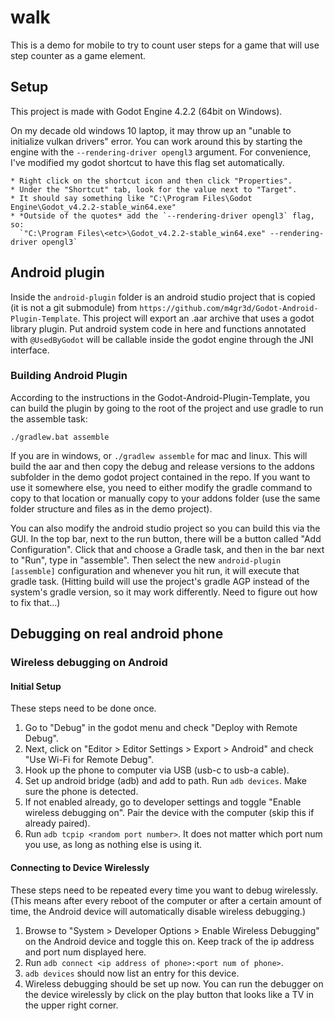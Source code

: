 # walk

This is a demo for mobile to try to count user steps for a game that will use step counter as a game element.

## Setup

This project is made with Godot Engine 4.2.2 (64bit on Windows).

On my decade old windows 10 laptop, it may throw up an "unable to initialize vulkan drivers" error. You can work around this by starting the engine with the `--rendering-driver opengl3` argument. For convenience, I've modified my godot shortcut to have this flag set automatically.

    * Right click on the shortcut icon and then click "Properties".
    * Under the "Shortcut" tab, look for the value next to "Target".
    * It should say something like "C:\Program Files\Godot Engine\Godot_v4.2.2-stable_win64.exe"
    * *Outside of the quotes* add the `--rendering-driver opengl3` flag, so:
      `"C:\Program Files\<etc>\Godot_v4.2.2-stable_win64.exe" --rendering-driver opengl3`

## Android plugin

Inside the `android-plugin` folder is an android studio project that is copied (it is not a git submodule) from `https://github.com/m4gr3d/Godot-Android-Plugin-Template`. This project will export an .aar archive that uses a godot library plugin. Put android system code in here and functions annotated with `@UsedByGodot` will be callable inside the godot engine through the JNI interface.

### Building Android Plugin

According to the instructions in the Godot-Android-Plugin-Template, you can build the plugin by going to the root of the project and use gradle to run the assemble task:

`./gradlew.bat assemble`

If you are in windows, or `./gradlew assemble` for mac and linux. This will build the aar and then copy the debug and release versions to the addons subfolder in the demo godot project contained in the repo. If you want to use it somewhere else, you need to either modify the gradle command to copy to that location or manually copy to your addons folder (use the same folder structure and files as in the demo project).

You can also modify the android studio project so you can build this via the GUI. In the top bar, next to the run button, there will be a button called "Add Configuration". Click that and choose a Gradle task, and then in the bar next to "Run", type in "assemble". Then select the new `android-plugin [assemble]` configuration and whenever you hit run, it will execute that gradle task. (Hitting build will use the project's gradle AGP instead of the system's gradle version, so it may work differently. Need to figure out how to fix that...)

## Debugging on real android phone

### Wireless debugging on Android

#### Initial Setup

These steps need to be done once.

1. Go to "Debug" in the godot menu and check "Deploy with Remote Debug".
1. Next, click on "Editor > Editor Settings > Export > Android" and check "Use Wi-Fi for Remote Debug".
1. Hook up the phone to computer via USB (usb-c to usb-a cable).
1. Set up android bridge (adb) and add to path. Run `adb devices`. Make sure the phone is detected.
1. If not enabled already, go to developer settings and toggle "Enable wireless debugging on". Pair the device with the computer (skip this if already paired).
1. Run `adb tcpip <random port number>`. It does not matter which port num you use, as long as nothing else is using it.

#### Connecting to Device Wirelessly

These steps need to be repeated every time you want to debug wirelessly. (This means after every reboot of the computer or after a certain amount of time, the Android device will automatically disable wireless debugging.)

1. Browse to "System > Developer Options > Enable Wireless Debugging" on the Android device and toggle this on. Keep track of the ip address and port num displayed here.
1. Run `adb connect <ip address of phone>:<port num of phone>`.
1. `adb devices` should now list an entry for this device.
1. Wireless debugging should be set up now. You can run the debugger on the device wirelessly by click on the play button that looks like a TV in the upper right corner.
